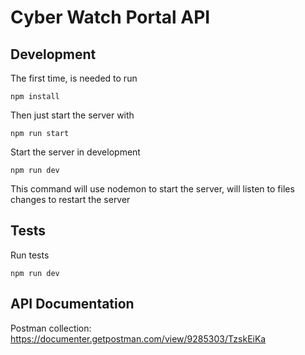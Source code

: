 # Cyber Watch Portal API



## Development

The first time, is needed to run

```
npm install
```

Then just start the server with

```
npm run start
```

Start the server in development
```
npm run dev
```
This command will use nodemon to start the server, 
will listen to files changes to restart the server

## Tests

Run tests

```
npm run dev
```

## API Documentation

Postman collection: https://documenter.getpostman.com/view/9285303/TzskEiKa
